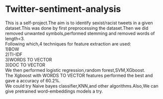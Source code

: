 # Twitter-sentiment-analysis
This is a self-project.The aim is to identify sexist/racist tweets in a given dataset.This was done by first preprocessing the dataset.Then we
did removed unwanted symbols,performed stemming and removed words of length<3.<br>
Following which,4 techniques for feature extraction are  used:<br>
1)BOW<br>
2)TI-IDF<br>
3)WORDS TO VECTOR<br>
3)DOC TO VECTOR<br>
We then performed logistic regression,random forest,SVM,XGboost.<br>
The Xgboost with WORDS TO VECTOR features performed the best and gave a accuracy of 60.2%.<br>
We could try Naive bayes classifier,KNN,and other algorithms.Also,We can give pretrained word-embeddings models a try.<br>
